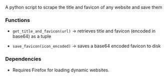 A python script to scrape the title and favicon of any website and save them

### Functions

- `get_title_and_favicon(url)` -> retrieves title and favicon (encoded in base64) as a tuple

- `save_favicon(icon_encoded)` -> saves a base64 encoded favicon to disk

### Dependencies

- Requires Firefox for loading dynamic websites.
